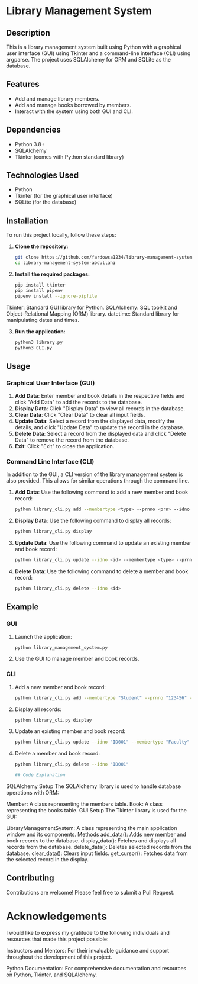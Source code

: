 # Library Management System

## Description
This is a library management system built using Python with a graphical user interface (GUI) using Tkinter and a command-line interface (CLI) using argparse. The project uses SQLAlchemy for ORM and SQLite as the database.

## Features
- Add and manage library members.
- Add and manage books borrowed by members.
- Interact with the system using both GUI and CLI.

## Dependencies
- Python 3.8+
- SQLAlchemy
- Tkinter (comes with Python standard library)


## Technologies Used

- Python
- Tkinter (for the graphical user interface)
- SQLite (for the database)

## Installation

To run this project locally, follow these steps:

1. **Clone the repository:**

    ```bash
    git clone https://github.com/fardowsa1234/library-management-system-Abdullahi.git
    cd library-management-system-abdullahi
    ```



2. **Install the required packages:**

    ```bash
    pip install tkinter
    pip install pipenv
    pipenv install --ignore-pipfile

    ```
Tkinter: Standard GUI library for Python.
SQLAlchemy: SQL toolkit and Object-Relational Mapping (ORM) library.
datetime: Standard library for manipulating dates and times.


3. **Run the application:**

    ```bash
    python3 library.py
    python3 CLI.py
    ```


## Usage

### Graphical User Interface (GUI)

1. **Add Data**: Enter member and book details in the respective fields and click "Add Data" to add the records to the database.
2. **Display Data**: Click "Display Data" to view all records in the database.
3. **Clear Data**: Click "Clear Data" to clear all input fields.
4. **Update Data**: Select a record from the displayed data, modify the details, and click "Update Data" to update the record in the database.
5. **Delete Data**: Select a record from the displayed data and click "Delete Data" to remove the record from the database.
6. **Exit**: Click "Exit" to close the application.

### Command Line Interface (CLI)

In addition to the GUI, a CLI version of the library management system is also provided. This allows for similar operations through the command line.

1. **Add Data**: Use the following command to add a new member and book record:

    ```bash
    python library_cli.py add --membertype <type> --prnno <prn> --idno <id> --firstname <first> --lastname <last> --address1 <addr1> --address2 <addr2> --postcode <postcode> --mobile <mobile> --bookid <bookid> --title <title> --author <author> --dateborrowed <dd/mm/yyyy> --daysonbook <days> --dateoverdue <dd/mm/yyyy> --latereturnfine <fine>
    ```

2. **Display Data**: Use the following command to display all records:

    ```bash
    python library_cli.py display
    ```

3. **Update Data**: Use the following command to update an existing member and book record:

    ```bash
    python library_cli.py update --idno <id> --membertype <type> --prnno <prn> --firstname <first> --lastname <last> --address1 <addr1> --address2 <addr2> --postcode <postcode> --mobile <mobile> --bookid <bookid> --title <title> --author <author> --dateborrowed <dd/mm/yyyy> --daysonbook <days> --dateoverdue <dd/mm/yyyy> --latereturnfine <fine>
    ```

4. **Delete Data**: Use the following command to delete a member and book record:

    ```bash
    python library_cli.py delete --idno <id>
    ```

## Example

### GUI

1. Launch the application:

    ```bash
    python library_management_system.py
    ```

2. Use the GUI to manage member and book records.

### CLI

1. Add a new member and book record:

    ```bash
    python library_cli.py add --membertype "Student" --prnno "123456" --idno "ID001" --firstname "John" --lastname "Doe" --address1 "123 Main St" --address2 "Apt 4" --postcode "12345" --mobile "9876543210" --bookid "B001" --title "Python Programming" --author "Author Name" --dateborrowed "01/01/2023" --daysonbook "14" --dateoverdue "15/01/2023" --latereturnfine "$5"
    ```

2. Display all records:

    ```bash
    python library_cli.py display
    ```

3. Update an existing member and book record:

    ```bash
    python library_cli.py update --idno "ID001" --membertype "Faculty" --prnno "654321" --firstname "Jane" --lastname "Doe" --address1 "456 Elm St" --address2 "Suite 2" --postcode "54321" --mobile "1234567890" --bookid "B002" --title "Advanced Python" --author "Another Author" --dateborrowed "05/01/2023" --daysonbook "7" --dateoverdue "12/01/2023" --latereturnfine "$10"
    ```

4. Delete a member and book record:

    ```bash
    python library_cli.py delete --idno "ID001"

    ## Code Explanation
SQLAlchemy Setup
The SQLAlchemy library is used to handle database operations with ORM:

Member: A class representing the members table.
Book: A class representing the books table.
GUI Setup
The Tkinter library is used for the GUI:

LibraryManagementSystem: A class representing the main application window and its components.
Methods
add_data(): Adds new member and book records to the database.
display_data(): Fetches and displays all records from the database.
delete_data(): Deletes selected records from the database.
clear_data(): Clears input fields.
get_cursor(): Fetches data from the selected record in the display.

## Contributing

Contributions are welcome! Please feel free to submit a Pull Request.

# Acknowledgements
I would like to express my gratitude to the following individuals and resources that made this project possible:

Instructors and Mentors: For their invaluable guidance and support throughout the development of this project.

Python Documentation: For comprehensive documentation and resources on Python, Tkinter, and SQLAlchemy.

